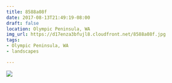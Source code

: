 ```yaml
---
title: 8588a08f
date: 2017-08-13T21:49:19-08:00
draft: false
location: Olympic Peninsula, WA
img_url: https://d17enza3bfujl8.cloudfront.net/8588a08f.jpg
tags:
- Olympic Peninsula, WA
- landscapes

---
```


![](https://d17enza3bfujl8.cloudfront.net/8588a08f.jpg)
